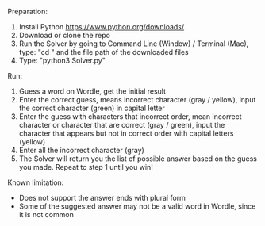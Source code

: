 Preparation:
1. Install Python https://www.python.org/downloads/
2. Download or clone the repo
3. Run the Solver by going to Command Line (Window) / Terminal (Mac), type: "cd " and the file path of the downloaded files
4. Type: "python3 Solver.py"

Run:
1. Guess a word on Wordle, get the initial result
2. Enter the correct guess, means incorrect character (gray / yellow), input the correct character (green) in capital letter
3. Enter the guess with characters that incorrect order, mean incorrect character or character that are correct (gray / green), input the character that appears but not in correct order with capital letters (yellow)
4. Enter all the incorrect character (gray)
5. The Solver will return you the list of possible answer based on the guess you made. Repeat to step 1 until you win!

Known limitation:
- Does not support the answer ends with plural form
- Some of the suggested answer may not be a valid word in Wordle, since it is not common
